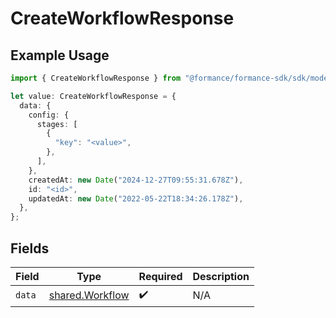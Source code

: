 # CreateWorkflowResponse

## Example Usage

```typescript
import { CreateWorkflowResponse } from "@formance/formance-sdk/sdk/models/shared";

let value: CreateWorkflowResponse = {
  data: {
    config: {
      stages: [
        {
          "key": "<value>",
        },
      ],
    },
    createdAt: new Date("2024-12-27T09:55:31.678Z"),
    id: "<id>",
    updatedAt: new Date("2022-05-22T18:34:26.178Z"),
  },
};
```

## Fields

| Field                                                     | Type                                                      | Required                                                  | Description                                               |
| --------------------------------------------------------- | --------------------------------------------------------- | --------------------------------------------------------- | --------------------------------------------------------- |
| `data`                                                    | [shared.Workflow](../../../sdk/models/shared/workflow.md) | :heavy_check_mark:                                        | N/A                                                       |